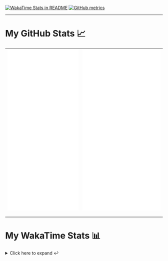 [![WakaTime Stats in README](https://github.com/LOsioChico/LOsioChico/actions/workflows/waka.yml/badge.svg)](https://github.com/LOsioChico/LOsioChico/actions/workflows/waka.yml) [![GitHub metrics](https://github.com/LOsioChico/LOsioChico/actions/workflows/metrics.yml/badge.svg)](https://github.com/LOsioChico/LOsioChico/actions/workflows/metrics.yml)

---

# My GitHub Stats 📈

| ![](./assets/metrics.svg) | ![](./assets/metrics2.svg) |
| ------------------------- | -------------------------- |

---

# My WakaTime Stats 📊

<details>
<summary>Click here to expand ↩️</summary>
<br>

<!--START_SECTION:waka-->
![Code Time](http://img.shields.io/badge/Code%20Time-1%2C951%20hrs%2023%20mins-blue)

![Lines of code](https://img.shields.io/badge/From%20Hello%20World%20I%27ve%20Written-386.1%20thousand%20lines%20of%20code-blue)

**🐱 My GitHub Data** 

> 📦 634.5 kB Used in GitHub's Storage 
 > 
> 🏆 0 Contributions in the Year 2025
 > 
> 🚫 Not Opted to Hire
 > 
> 📜 27 Public Repositories 
 > 
> 🔑 32 Private Repositories 
 > 
**I'm a Night 🦉** 

```text
🌞 Morning                599 commits         ███░░░░░░░░░░░░░░░░░░░░░░   13.82 % 
🌆 Daytime                1347 commits        ████████░░░░░░░░░░░░░░░░░   31.07 % 
🌃 Evening                1494 commits        █████████░░░░░░░░░░░░░░░░   34.46 % 
🌙 Night                  895 commits         █████░░░░░░░░░░░░░░░░░░░░   20.65 % 
```
📅 **I'm Most Productive on Thursday** 

```text
Monday                   597 commits         ███░░░░░░░░░░░░░░░░░░░░░░   13.77 % 
Tuesday                  652 commits         ████░░░░░░░░░░░░░░░░░░░░░   15.04 % 
Wednesday                488 commits         ███░░░░░░░░░░░░░░░░░░░░░░   11.26 % 
Thursday                 789 commits         █████░░░░░░░░░░░░░░░░░░░░   18.20 % 
Friday                   665 commits         ████░░░░░░░░░░░░░░░░░░░░░   15.34 % 
Saturday                 743 commits         ████░░░░░░░░░░░░░░░░░░░░░   17.14 % 
Sunday                   401 commits         ██░░░░░░░░░░░░░░░░░░░░░░░   09.25 % 
```


📊 **This Week I Spent My Time On** 

```text
💬 Programming Languages: 
Scala                    7 hrs 33 mins       █████████████░░░░░░░░░░░░   51.48 % 
TypeScript               3 hrs 48 mins       ██████░░░░░░░░░░░░░░░░░░░   25.96 % 
JSON                     1 hr 11 mins        ██░░░░░░░░░░░░░░░░░░░░░░░   08.08 % 
Bash                     32 mins             █░░░░░░░░░░░░░░░░░░░░░░░░   03.69 % 
Other                    28 mins             █░░░░░░░░░░░░░░░░░░░░░░░░   03.26 % 
```

**I Mostly Code in TypeScript** 

```text
TypeScript               33 repos            █████████████░░░░░░░░░░░░   53.23 % 
Scala                    8 repos             ███░░░░░░░░░░░░░░░░░░░░░░   12.90 % 
CSS                      5 repos             ██░░░░░░░░░░░░░░░░░░░░░░░   08.06 % 
Python                   3 repos             █░░░░░░░░░░░░░░░░░░░░░░░░   04.84 % 
Java                     2 repos             █░░░░░░░░░░░░░░░░░░░░░░░░   03.23 % 
```




 Last Updated on 07/01/2025 01:02:16 UTC
<!--END_SECTION:waka-->

## </details>
